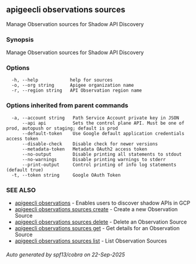 ## apigeecli observations sources

Manage Observation sources for Shadow API Discovery

### Synopsis

Manage Observation sources for Shadow API Discovery

### Options

```
  -h, --help            help for sources
  -o, --org string      Apigee organization name
  -r, --region string   API Observation region name
```

### Options inherited from parent commands

```
  -a, --account string   Path Service Account private key in JSON
      --api api          Sets the control plane API. Must be one of prod, autopush or staging; default is prod
      --default-token    Use Google default application credentials access token
      --disable-check    Disable check for newer versions
      --metadata-token   Metadata OAuth2 access token
      --no-output        Disable printing all statements to stdout
      --no-warnings      Disable printing warnings to stderr
      --print-output     Control printing of info log statements (default true)
  -t, --token string     Google OAuth Token
```

### SEE ALSO

* [apigeecli observations](apigeecli_observations.md)	 - Enables users to discover shadow APIs in GCP
* [apigeecli observations sources create](apigeecli_observations_sources_create.md)	 - Create a new Observation Source
* [apigeecli observations sources delete](apigeecli_observations_sources_delete.md)	 - Delete an Observation Source
* [apigeecli observations sources get](apigeecli_observations_sources_get.md)	 - Get details for an Observation Source
* [apigeecli observations sources list](apigeecli_observations_sources_list.md)	 - List Observation Sources

###### Auto generated by spf13/cobra on 22-Sep-2025
